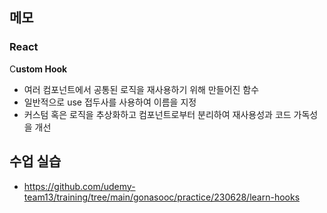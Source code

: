 ## 메모

### React

C**ustom Hook**

- 여러 컴포넌트에서 공통된 로직을 재사용하기 위해 만들어진 함수
- 일반적으로 use 접두사를 사용하여 이름을 지정
- 커스텀 혹은 로직을 추상화하고 컴포넌트로부터 분리하여 재사용성과 코드 가독성을 개선

## 수업 실습

- https://github.com/udemy-team13/training/tree/main/gonasooc/practice/230628/learn-hooks